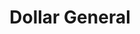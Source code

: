 ---
title: "Dollar General"
url: /bryson-city/dollar-general-hughes-branch-road/
shop: Kramladen
---